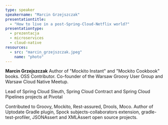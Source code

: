 ```yaml
---
type: speaker
speakername: "Marcin Grzejszczak"
presentationtitle: 
  - "How to live in a post-Spring-Cloud-Netflix world?"
presentationtype: 
  - prezentacja
  - microservices
  - cloud-native  
resources:
  - src: "marcin_grzejszczak.jpeg"
    name: "photo"
---
```


<b>Marcin Grzejszczak</b>
Author of "Mockito Instant" and "Mockito Cookbook" books. OSS Contributor. Co-founder of the Warsaw Groovy User Group and Warsaw Cloud Native Meetup.

Lead of Spring Cloud Sleuth, Spring Cloud Contract and Spring Cloud Pipelines projects at Pivotal

Contributed to Groovy, Mockito, Rest-assured, Drools, Moco. Author of Uptodate Gradle plugin, Spock subjects-collaborators extension, gradle-test-profiler, JSONAssert and XMLAssert open source projects.

